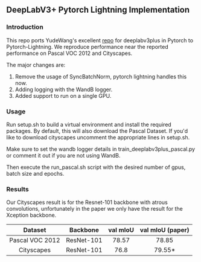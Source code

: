 ## DeepLabV3+ Pytorch Lightning Implementation

### Introduction
This repo ports YudeWang's excellent [repo](https://github.com/YudeWang/deeplabv3plus-pytorch) for deeplabv3plus in Pytorch to Pytorch-Lightning. 
We reproduce performance near the reported performance on Pascal VOC 2012 and Cityscapes.

The major changes are: 
1) Remove the usage of SyncBatchNorm, pytorch lightning handles this now.
2) Adding logging with the WandB logger.
3) Added support to run on a single GPU.

### Usage
Run setup.sh to build a virtual environment and install the required packages. By default, this will also 
download the Pascal Dataset. If you'd like to download cityscapes uncomment the appropriate lines in setup.sh.

Make sure to set the wandb logger details in train_deeplabv3plus_pascal.py or comment it out if you are
not using WandB.

Then execute the run_pascal.sh script with the desired number of gpus, batch size and epochs. 

### Results

Our Cityscapes result is for the Resnet-101 backbone with atrous convolutions, unfortunately in the paper we only have
the result for the Xception backbone.

| Dataset |      Backbone      | val mIoU | val mIoU (paper) |
| :---: |:------------------:|:--------:|:----------------:|
| Pascal VOC 2012 |     ResNet-101     |  78.57   |      78.85       |
| Cityscapes |     ResNet-101     |   76.8   |      79.55*      |

